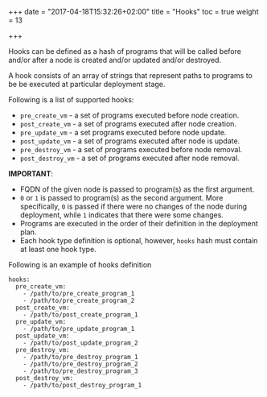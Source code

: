 +++
date = "2017-04-18T15:32:26+02:00"
title = "Hooks"
toc = true
weight = 13

+++

Hooks can be defined as a hash of programs that will be called before and/or
after a node is created and/or updated and/or destroyed.

A hook consists of an array of strings that represent paths to programs to be
be executed at particular deployment stage.

Following is a list of supported hooks:
 - `pre_create_vm` - a set of programs executed before node creation.
 - `post_create_vm` - a set of programs executed after node creation.
 - `pre_update_vm` - a set programs executed before node update.
 - `post_update_vm` - a set of programs executed after node is update.
 - `pre_destroy_vm` - a set of programs executed before node removal.
 - `post_destroy_vm` - a set of programs executed after node removal.

__IMPORTANT__:
 - FQDN of the given node is passed to program(s) as the first argument.
 - `0` or `1` is passed to program(s) as the second argument. More
   specifically, `0` is passed if there were no changes of the node during
   deployment, while `1` indicates that there were some changes.
 - Programs are executed in the order of their definition in the deployment
   plan.
 - Each hook type definition is optional, however, `hooks` hash must contain
   at least one hook type.

Following is an example of hooks definition

    hooks:
      pre_create_vm:
        - /path/to/pre_create_program_1
        - /path/to/pre_create_program_2
      post_create_vm:
        - /path/to/post_create_program_1
      pre_update_vm:
        - /path/to/pre_update_program_1
      post_update_vm:
        - /path/to/post_update_program_2
      pre_destroy_vm:
        - /path/to/pre_destroy_program_1
        - /path/to/pre_destroy_program_2
        - /path/to/pre_destroy_program_3
      post_destroy_vm:
        - /path/to/post_destroy_program_1

